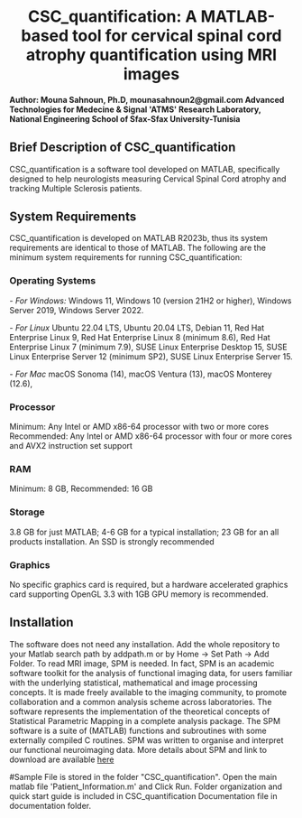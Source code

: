 <div align="center">  <h1> CSC_quantification: A MATLAB-based tool for cervical spinal cord atrophy quantification using MRI images </h1></div>

<h4> Author: Mouna Sahnoun, Ph.D, mounasahnoun2@gmail.com
Advanced Technologies for Medecine & Signal 'ATMS' Research Laboratory, National Engineering School of Sfax-Sfax University-Tunisia </h4>


<h2> Brief Description of CSC_quantification </h2>
CSC_quantification is a software tool developed on MATLAB, specifically designed to help neurologists measuring Cervical Spinal Cord atrophy and tracking Multiple Sclerosis  patients. 

<h2> System Requirements</h2>
CSC_quantification is developed on MATLAB R2023b, thus its system requirements are identical to those of MATLAB. The following are the minimum system requirements for running CSC_quantification:

<h3> Operating Systems </h3>
<i> - For Windows:  </i>
Windows 11, Windows 10 (version 21H2 or higher), Windows Server 2019, Windows Server 2022.


<i> - For Linux </i>
Ubuntu 22.04 LTS, Ubuntu 20.04 LTS, Debian 11, Red Hat Enterprise Linux 9, Red Hat Enterprise Linux 8 (minimum 8.6), Red Hat Enterprise Linux 7 (minimum 7.9), SUSE Linux Enterprise Desktop 15, SUSE Linux Enterprise Server 12 (minimum SP2), SUSE Linux Enterprise Server 15.

<i> - For Mac </i>
macOS Sonoma (14), macOS Ventura (13), macOS Monterey (12.6),

<h3> Processor </h3>
Minimum: Any Intel or AMD x86-64 processor with two or more cores
Recommended: Any Intel or AMD x86-64 processor with four or more cores and AVX2 instruction set support 

<h3> RAM </h3>
Minimum: 8 GB, Recommended: 16 GB

<h3> Storage </h3>
3.8 GB for just MATLAB; 4-6 GB for a typical installation; 23 GB for an all products installation. An SSD is strongly recommended

<h3> Graphics </h3>
No specific graphics card is required, but a hardware accelerated graphics card supporting OpenGL 3.3 with 1GB GPU memory is recommended.

<h2> Installation </h2>

The software does not need any installation. 
Add the whole repository to your Matlab search path by addpath.m or by Home -> Set Path -> Add Folder.
To read MRI image, SPM is needed. In fact, SPM is an academic software toolkit for the analysis of functional imaging data, for users familiar with the underlying statistical, mathematical and image processing concepts. It is made freely available to the imaging community, to promote collaboration and a common analysis scheme across laboratories. The software represents the implementation of the theoretical concepts of Statistical Parametric Mapping in a complete analysis package. The SPM software is a suite of (MATLAB) functions and subroutines with some externally compiled C routines. SPM was written to organise and interpret our functional neuroimaging data.
More details about SPM and link to download are available <a href="www.fil.ion.ucl.ac.uk/spm">here</a>  

#Sample File is stored in the folder "CSC_quantification". 
Open the main matlab file 'Patient_Information.m' and Click Run. Folder organization and quick start guide is included in CSC_quantification Documentation file in documentation folder.

